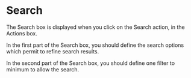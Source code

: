 <!--
created_at: '2012-04-17 14:23:38'
updated_at: '2013-03-13 14:28:14'
authors:
    - 'Jérôme Bogaerts'
tags:
    - 'Manage Processes'
-->

Search
======

The Search box is displayed when you click on the Search action, in the Actions box.<br/>

In the first part of the Search box, you should define the search options which permit to refine search results.<br/>

In the second part of the Search box, you should define one filter to minimum to allow the search.


